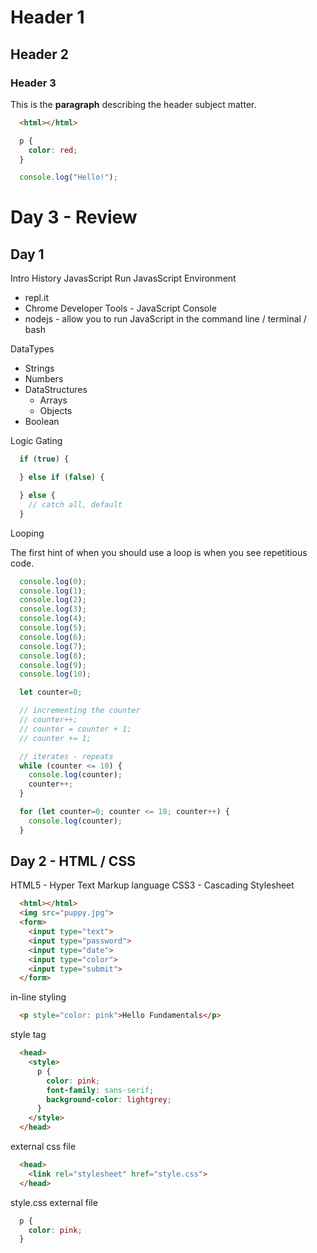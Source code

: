 <!-- good morning fundies! -->

<!-- news -->

<!-- AMZN purchased WHOLE FOODS
-they are thing to optimize the purchasing process

BIG CORRECTION CRYPTOCURRENCIES
-volatility
-andre antonopolis, don't invest in bitcoin, use it...

YAHOO PURCHASED BY VERIZON
-finalized

UBER
-who's steering the ship?
-the board is running the company -->

<!-- MD - mark down (is an interpreted language or standard)
- note taking or documenting -->
# Header 1
## Header 2
### Header 3

This is the <strong>paragraph</strong> describing the header subject matter.

```html
  <html></html>
```

```css
  p {
    color: red;
  }
```

```js
  console.log("Hello!");
```

# Day 3 - Review

## Day 1

 Intro
 History JavasScript
 Run JavasScript
 Environment
  * repl.it
  * Chrome Developer Tools - JavaScript Console
  * nodejs - allow you to run JavaScript in the command line / terminal / bash

  DataTypes
  * Strings
  * Numbers
  * DataStructures
     * Arrays
     * Objects
  * Boolean

  Logic Gating

  ```js
    if (true) {

    } else if (false) {

    } else {
      // catch all, default
    }

  ```

  Looping

  The first hint of when you should use a loop is when you see repetitious code.

  ```js
    console.log(0);
    console.log(1);
    console.log(2);
    console.log(3);
    console.log(4);
    console.log(5);
    console.log(6);
    console.log(7);
    console.log(8);
    console.log(9);
    console.log(10);

    let counter=0;

    // incrementing the counter
    // counter++;
    // counter = counter + 1;
    // counter += 1;

    // iterates - repeats
    while (counter <= 10) {
      console.log(counter);
      counter++;
    }

    for (let counter=0; counter <= 10; counter++) {
      console.log(counter);
    }
  ```

## Day 2 - HTML / CSS

  HTML5 - Hyper Text Markup language
  CSS3 - Cascading Stylesheet

  ```HTML
    <html></html>
    <img src="puppy.jpg">
    <form>
      <input type="text">
      <input type="password">
      <input type="date">
      <input type="color">
      <input type="submit">
    </form>
  ```

  in-line styling
  ```html
    <p style="color: pink">Hello Fundamentals</p>
  ```

  style tag
  ```html
    <head>
      <style>
        p {
          color: pink;
          font-family: sans-serif;
          background-color: lightgrey;
        }
      </style>
    </head>
  ```

  external css file
  ```html
    <head>
      <link rel="stylesheet" href="style.css">
    </head>
  ```

  style.css external file 
  ```css
    p {
      color: pink;
    }
  ```





<!--  -->
